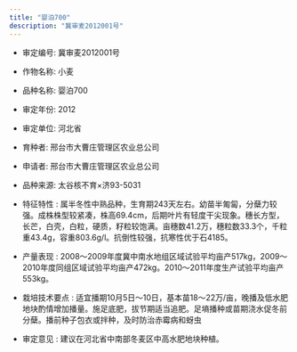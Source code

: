 ```yaml
---
title: "婴泊700"
description: "冀审麦2012001号"
---
```

* 审定编号:  冀审麦2012001号

*  作物名称:  小麦

*  品种名称:  婴泊700

*  审定年份:  2012

*  审定单位:  河北省

* 育种者:  邢台市大曹庄管理区农业总公司

*  申请者:  邢台市大曹庄管理区农业总公司

*  品种来源:  太谷核不育×济93-5031

*  特征特性 : 
属半冬性中熟品种，生育期243天左右。幼苗半匍匐，分蘖力较强。成株株型较紧凑，株高69.4cm，后期叶片有轻度干尖现象。穗长方型，长芒，白壳，白粒，硬质，籽粒较饱满。亩穗数41.2万，穗粒数33.3个，千粒重43.4g，容重803.6g/l。抗倒性较强，抗寒性优于石4185。
 
*  产量表现 : 
2008～2009年度冀中南水地组区域试验平均亩产517kg，2009～2010年度同组区域试验平均亩产472kg。2010～2011年度生产试验平均亩产553kg。

*  栽培技术要点 : 
适宜播期10月5日～10日，基本苗18～22万/亩，晚播及低水肥地块酌情增加播量。施足底肥，拔节期适当追肥。足墒播种或苗期浇水促冬前分蘖。播前种子包衣或拌种，及时防治赤霉病和蚜虫

*  审定意见 : 
建议在河北省中南部冬麦区中高水肥地块种植。
